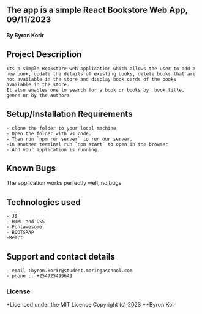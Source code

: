 ## The app is a simple React Bookstore Web App, 09/11/2023
#### **By Byron Korir**
## Project Description
    Its a simple Bookstore web application which allows the user to add a new book, update the details of existing books, delete books that are not available in the store and display book cards of the books available in the store.
    It also enables one to search for a book or books by  book title, genre or by the authors
## Setup/Installation Requirements
    - clone the folder to your local machine
    - Open the folder with vs code.
    - Then run `npm run server` to run our server.
    -in another terminal run `npm start` to open in the browser
    - And your application is running.
       

## Known Bugs
   
   The application works perfectly well, no bugs.

## Technologies used
    - JS
    - HTML and CSS
    - Fontawesome
    - BOOTSRAP
    -React

## Support and contact details
    - email :byron.korir@student.moringaschool.com
    - phone :: +254725499649

### License
*Licenced under the MIT Licence
Copyright (c) 2023 **Byron Koir